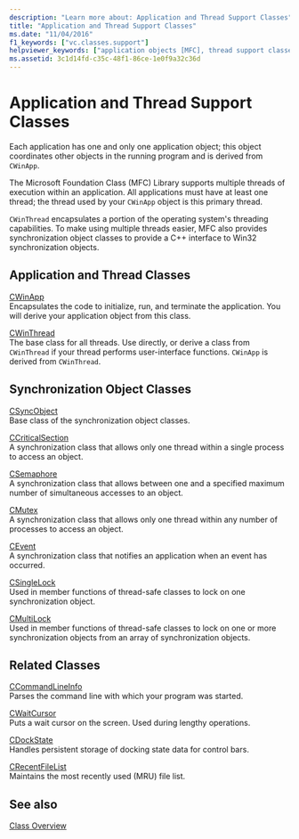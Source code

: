 ```yaml
---
description: "Learn more about: Application and Thread Support Classes"
title: "Application and Thread Support Classes"
ms.date: "11/04/2016"
f1_keywords: ["vc.classes.support"]
helpviewer_keywords: ["application objects [MFC], thread support classes", "lock classes [MFC]", "thread support classes [MFC]", "threading [MFC]", "synchronization classes [MFC], multithreading", "application support classes [MFC]"]
ms.assetid: 3c1d14fd-c35c-48f1-86ce-1e0f9a32c36d
---
```

# Application and Thread Support Classes

Each application has one and only one application object; this object coordinates other objects in the running program and is derived from `CWinApp`.

The Microsoft Foundation Class (MFC) Library supports multiple threads of execution within an application. All applications must have at least one thread; the thread used by your `CWinApp` object is this primary thread.

`CWinThread` encapsulates a portion of the operating system's threading capabilities. To make using multiple threads easier, MFC also provides synchronization object classes to provide a C++ interface to Win32 synchronization objects.

## Application and Thread Classes

[CWinApp](reference/cwinapp-class.md)<br/>
Encapsulates the code to initialize, run, and terminate the application. You will derive your application object from this class.

[CWinThread](reference/cwinthread-class.md)<br/>
The base class for all threads. Use directly, or derive a class from `CWinThread` if your thread performs user-interface functions. `CWinApp` is derived from `CWinThread`.

## Synchronization Object Classes

[CSyncObject](reference/csyncobject-class.md)<br/>
Base class of the synchronization object classes.

[CCriticalSection](reference/ccriticalsection-class.md)<br/>
A synchronization class that allows only one thread within a single process to access an object.

[CSemaphore](reference/csemaphore-class.md)<br/>
A synchronization class that allows between one and a specified maximum number of simultaneous accesses to an object.

[CMutex](reference/cmutex-class.md)<br/>
A synchronization class that allows only one thread within any number of processes to access an object.

[CEvent](reference/cevent-class.md)<br/>
A synchronization class that notifies an application when an event has occurred.

[CSingleLock](reference/csinglelock-class.md)<br/>
Used in member functions of thread-safe classes to lock on one synchronization object.

[CMultiLock](reference/cmultilock-class.md)<br/>
Used in member functions of thread-safe classes to lock on one or more synchronization objects from an array of synchronization objects.

## Related Classes

[CCommandLineInfo](reference/ccommandlineinfo-class.md)<br/>
Parses the command line with which your program was started.

[CWaitCursor](reference/cwaitcursor-class.md)<br/>
Puts a wait cursor on the screen. Used during lengthy operations.

[CDockState](reference/cdockstate-class.md)<br/>
Handles persistent storage of docking state data for control bars.

[CRecentFileList](reference/crecentfilelist-class.md)<br/>
Maintains the most recently used (MRU) file list.

## See also

[Class Overview](class-library-overview.md)
